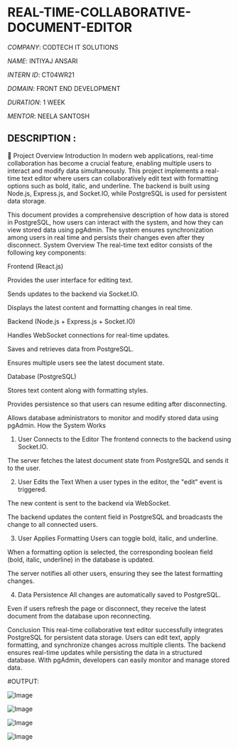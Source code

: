 # REAL-TIME-COLLABORATIVE-DOCUMENT-EDITOR

*COMPANY*: CODTECH IT SOLUTIONS

*NAME*: INTIYAJ ANSARI 

*INTERN ID*: CT04WR21

*DOMAIN*: FRONT END DEVELOPMENT

*DURATION*: 1 WEEK

*MENTOR*: NEELA SANTOSH

## DESCRIPTION :

📌 Project Overview Introduction
In modern web applications, real-time collaboration has become a crucial feature, enabling multiple users to interact and modify data simultaneously. This project implements a real-time text editor where users can collaboratively edit text with formatting options such as bold, italic, and underline. The backend is built using Node.js, Express.js, and Socket.IO, while PostgreSQL is used for persistent data storage.

This document provides a comprehensive description of how data is stored in PostgreSQL, how users can interact with the system, and how they can view stored data using pgAdmin. The system ensures synchronization among users in real time and persists their changes even after they disconnect.
System Overview
The real-time text editor consists of the following key components:

Frontend (React.js)

Provides the user interface for editing text.

Sends updates to the backend via Socket.IO.

Displays the latest content and formatting changes in real time.

Backend (Node.js + Express.js + Socket.IO)

Handles WebSocket connections for real-time updates.

Saves and retrieves data from PostgreSQL.

Ensures multiple users see the latest document state.

Database (PostgreSQL)

Stores text content along with formatting styles.

Provides persistence so that users can resume editing after disconnecting.

Allows database administrators to monitor and modify stored data using pgAdmin.
How the System Works
1. User Connects to the Editor
The frontend connects to the backend using Socket.IO.

The server fetches the latest document state from PostgreSQL and sends it to the user.

2. User Edits the Text
When a user types in the editor, the "edit" event is triggered.

The new content is sent to the backend via WebSocket.

The backend updates the content field in PostgreSQL and broadcasts the change to all connected users.

3. User Applies Formatting
Users can toggle bold, italic, and underline.

When a formatting option is selected, the corresponding boolean field (bold, italic, underline) in the database is updated.

The server notifies all other users, ensuring they see the latest formatting changes.

4. Data Persistence
All changes are automatically saved to PostgreSQL.

Even if users refresh the page or disconnect, they receive the latest document from the database upon reconnecting.

Conclusion
This real-time collaborative text editor successfully integrates PostgreSQL for persistent data storage. Users can edit text, apply formatting, and synchronize changes across multiple clients. The backend ensures real-time updates while persisting the data in a structured database. With pgAdmin, developers can easily monitor and manage stored data.

#OUTPUT:


![Image](https://github.com/user-attachments/assets/7c3e8eb8-7ebe-4b8e-978e-e532376b55ae)



![Image](https://github.com/user-attachments/assets/1ba391e6-5281-4a39-8619-7f8a51a31029)

![Image](https://github.com/user-attachments/assets/92baf77a-fd5f-49f6-88d6-68f6c774a7ba)

![Image](https://github.com/user-attachments/assets/6f0b7516-0924-4cf3-b51d-8736a96a97c9)

